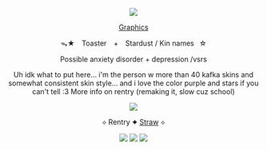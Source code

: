  <div align="center">
 
  ![](https://64.media.tumblr.com/8e8660659378f17f728143b420ecd874/df31259d178bcb72-c8/s1280x1920/b7946f59913250c2b0382b4e1a7a7bff42c29477.gifv)
  
  [Graphics](https://www.tumblr.com/cuisinekuga/785536321324187648/kafka-themepack?source=share)

ᯓ★ ⠀Toaster⠀ + ⠀Stardust / Kin names⠀☆

Possible anxiety disorder + depression /vsrs

Uh idk what to put here... i'm the person w more than 40 kafka skins and somewhat consistent skin style... and i love the color purple and stars if you can't tell :3 More info on rentry (remaking it, slow cuz school)

![](https://64.media.tumblr.com/2d87f8d72e3596705c951cb1e5892545/df31259d178bcb72-5a/s2048x3072/7bcd129b591989e9bdf2365c010f963f47de652d.pnj)

 ⟡ Rentry ✦ [Straw](https://sugarcloudexpress.straw.page/) ⟡

  ![](https://64.media.tumblr.com/80912009573ecacd42914698075f5b43/df31259d178bcb72-c4/s100x200/01d30857e111637313b84388fb8b85ca88d3026e.pnj) ![](https://64.media.tumblr.com/09b8149e5abaafa0e728879570f20e7c/df31259d178bcb72-56/s100x200/63279c7d94bb1fa70b463cf0dc1f590e7755e813.pnj) ![](https://64.media.tumblr.com/0862cbbe46d2963b7fe82484f83c3706/df31259d178bcb72-0f/s100x200/b855fda26082d00683c2ef88b4c33e7ca86f4148.pnj)

<!--
**ToasterTheFox/ToasterTheFox** is a ✨ _special_ ✨ repository because its `README.md` (this file) appears on your GitHub profile.

Here are some ideas to get you started:

- 🔭 I’m currently working on ...
- 🌱 I’m currently learning ...
- 👯 I’m looking to collaborate on ...
- 🤔 I’m looking for help with ...
- 💬 Ask me about ...
- 📫 How to reach me: ...
- 😄 Pronouns: ...
- ⚡ Fun fact: ...
-->
